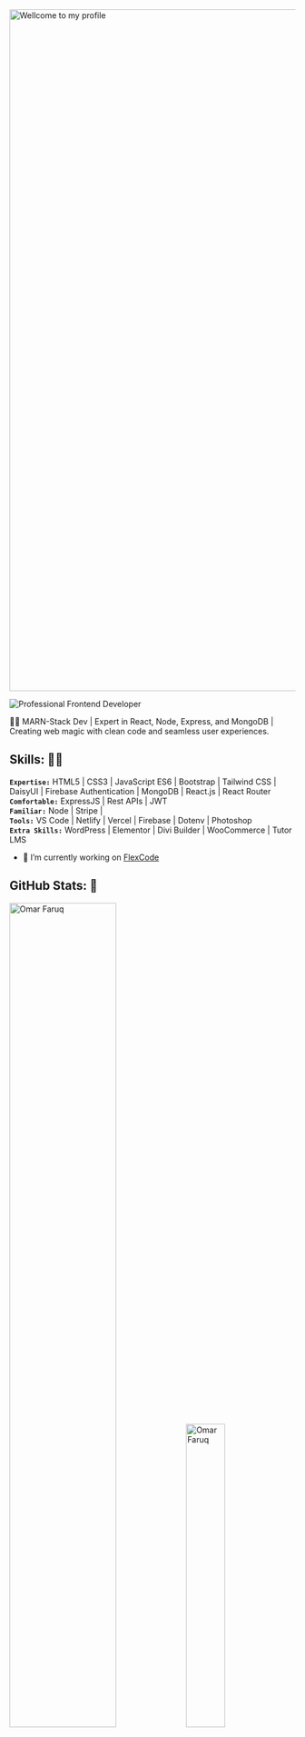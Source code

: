 <!--
**OmarFaruq967/OmarFaruq967** is a ✨ _special_ ✨ repository because its `README.md` (this file) appears on your GitHub profile.

Here are some ideas to get you started:

- 🔭 I’m currently working on ...
- 🌱 I’m currently learning ...
- 👯 I’m looking to collaborate on ...
- 🤔 I’m looking for help with ...
- 💬 Ask me about ...
- 📫 How to reach me: ...
- 😄 Pronouns: ...
- ⚡ Fun fact: ...
-->
<div>
  <img src="https://i.ibb.co/z5JmJj9/download.gif" style="width: 1200px" alt="Wellcome to my profile" />
</div>


![Professional Frontend Developer](https://i.ibb.co/25pmHfW/Github-Banner-22.png)

👨‍💻 MARN-Stack Dev | Expert in React, Node, Express, and MongoDB | Creating web magic with clean code and seamless user experiences.

## Skills: 👨‍💻
**`Expertise:`** HTML5 | CSS3 | JavaScript ES6 | Bootstrap | Tailwind CSS | DaisyUI | Firebase Authentication | MongoDB | React.js | React Router</br>
**`Comfortable:`** ExpressJS | Rest APIs | JWT</br>
**`Familiar:`** Node | Stripe | </br>
**`Tools:`** VS Code | Netlify | Vercel | Firebase | Dotenv | Photoshop</br>
**`Extra Skills:`** WordPress | Elementor | Divi Builder | WooCommerce | Tutor LMS</br>

- 🔭 I’m currently working on [FlexCode](https://flex-code-6541d.web.app/)

<!-- 
<details>
  <summary style="&bg_color=30,001623,016197">Languages & Frameworks ⏳</summary>

  <p align="center">
    <img title="HTML 5" alt="html5" width="30px" src="https://cdn.jsdelivr.net/gh/devicons/devicon/icons/html5/html5-original.svg" />
    <img title="JavaScript" alt="javascript" width="30px" src="https://cdn.jsdelivr.net/gh/devicons/devicon/icons/javascript/javascript-original.svg" />
    <img title="Python" alt="python" width="35px" src="https://cdn.jsdelivr.net/gh/devicons/devicon/icons/python/python-original.svg" />
    <img title="CSS 3" alt="css 3" width="30px" src="https://cdn.jsdelivr.net/gh/devicons/devicon/icons/css3/css3-original.svg" />
    <img title="C" alt="linguagem c" width="30px" src="https://cdn.jsdelivr.net/gh/devicons/devicon/icons/c/c-original.svg" />
    <img title="ReactJS" alt="react js" width="30px" src="https://cdn.jsdelivr.net/gh/devicons/devicon/icons/react/react-original.svg" />
    <img title="NodeJS" alt="node js" width="30px" src="https://cdn.jsdelivr.net/gh/devicons/devicon/icons/nodejs/nodejs-original.svg" />
    <img title="Next.js" alt="next.js" width="30px" src="https://cdn.jsdelivr.net/gh/devicons/devicon/icons/nextjs/nextjs-original.svg" />
  </p>
</details>
-->


## GitHub Stats: 📰
<div bg_color=30,001623,016197>
  <img src="https://github-readme-stats.vercel.app/api?username=OmarFaruq967&show_icons=true&bg_color=30,001623,016197&title_color=fff&text_color=fff&hide_border=true" style="width: 61%;" alt="Omar Faruq" />
  <img src="https://github-readme-stats.vercel.app/api/top-langs/?username=OmarFaruq967&show_icons=true&bg_color=30,016197,001623&title_color=fff&text_color=fff&hide_border=true" style="width: 37%;" alt="Omar Faruq" />
</div>
<div>
  <img src="https://streak-stats.demolab.com?user=OmarFaruq967&theme=react&hide_border=true" style="width: 55%;" alt="Omar Faruq" />
  <img src="https://github-contributor-stats.vercel.app/api?username=OmarFaruq967&limit=5&bg_color=30,001623,016197&title_color=fff&text_color=fff&combine_all_yearly_contributions=true&line=7F3FBF&hide_border=true" style="width: 44%;" alt="Omar Faruq" />
</div>
<div>
  <img src="https://github-readme-activity-graph.vercel.app/graph?username=OmarFaruq967&custom_title=Imam%20Hossain%20Shadin's%20GitHub%20Activity%20Graph&bg_color=001623&color=fff&line=fff&point=fff&area_color=DAFFFB&title_color=FFFFFF&area=true&height=500&radius=5&hide_border=true" alt="Omar Faruq" />
</div>

## GitHub Trophies: 🏆
[![trophy](https://github-profile-trophy.vercel.app/?username=OmarFaruq967&row=1&margin-w=40)](https://github.com/ryo-ma/github-profile-trophy)


